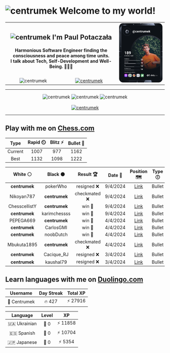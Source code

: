 <h1>
  <img
    src="https://emojis.slackmojis.com/emojis/images/1531849430/4246/blob-sunglasses.gif"
    width="30"
    alt="centrumek"
  />
  Welcome to my world!
</h1>

<table>
  <tbody>
    <tr>
      <td align="center" width="70%" colspan="2">
        <h2>
          <img
            src="https://raw.githubusercontent.com/MartinHeinz/MartinHeinz/master/wave.gif"
            width="30px"
            alt="centrumek"
          />
          I'm Paul Potaczała
        </h2>
        <h4>
          Harmonious Software Engineer finding the consciousness and peace among time units.
          <br/>
          I talk about Tech, Self-Development and Well-Being. 🌿🧘🚀
        </h4>
      </td>
      <td width="30%" rowspan="2">
        <a href="https://app.daily.dev/centrumek">
          <img
            src="./devcard.svg"
            alt="centrumek"
          />
        </a>
      </td>
    </tr>
    <tr align="center">
      <td>
        <img
          src="https://komarev.com/ghpvc/?username=centrumek&label=visitors&color=0e75b6&style=flat"
          alt="centrumek"
        >
      </td>
      <td>
        <a href="https://stackoverflow.com/users/14496012/centrumek">
          <img
            src="https://stackoverflow.com/users/flair/14496012.png?theme=dark"
            alt="centrumek"
          >
        </a>
      </td>
    </tr>
  </tbody>
</table>

---
<div align="center">
  <img 
    src="https://github-readme-stats.vercel.app/api?username=centrumek&show_icons=true&count_private=true&theme=dark&hide_border=true&hide=issues,contribs&bg_color=00000000"
    alt="centrumek"
  />
  <img
    src="https://github-readme-stats.vercel.app/api/top-langs/?username=centrumek&layout=compact&hide_border=true&theme=dark&bg_color=00000000&langs_count=6&exclude_repo=air-statistic-app"
    alt="centrumek"
  />
  <img 
    src="https://github-readme-streak-stats.herokuapp.com?user=centrumek&theme=dark&hide_border=true&background=FFFFFF00"
    alt="centrumek"
  />
  <br/>
  <br/>
  <a href="https://www.buymeacoffee.com/centrumek">
    <img
      src="https://cdn.buymeacoffee.com/buttons/v2/default-orange.png"
      height="50"
      width="210"
      alt="centrumek"
    />
  </a>
</div>

---

## Play with me on [Chess.com](https://www.chess.com/member/centrumek)

<div align="center">
<!--START_SECTION:chessStats-->
<!-- Automatically generated with https://github.com/Balastrong/chess-stats-action -->

| Type | Rapid ⏲️ | Blitz ⚡ | Bullet 🔫 |
|:---:|:---:|:---:|:---:|
| Current | 1007 | 977 | 1162 |
| Best | 1132 | 1098 | 1222 |

| White ⚪ | Black ⚫ | Result 🏆 | Date 📅 | Position 🗺️ | Type 🕕 |
|:---:|:---:|:---:|:---:|:---:|:---:|
| **centrumek** | pokerWho | resigned ❌ | 9/4/2024 | <a href="http://www.ee.unb.ca/cgi-bin/tervo/fen.pl?select=8/5K2/8/8/5k2/1n1qp3/8/8 w - -">Link</a> | Bullet |
| Nikoyan787 | **centrumek** | checkmated ❌ | 9/4/2024 | <a href="http://www.ee.unb.ca/cgi-bin/tervo/fen.pl?select=r6k/ppp4p/2n1RB2/2q5/6Q1/7P/PPP2PP1/R5K1 b - -">Link</a> | Bullet |
| ChesscellistY | **centrumek** | win 🥇 | 9/4/2024 | <a href="http://www.ee.unb.ca/cgi-bin/tervo/fen.pl?select=8/2q3r1/8/7p/5kP1/5P1P/5K2/8 w - -">Link</a> | Bullet |
| **centrumek** | karimchessss | win 🥇 | 9/4/2024 | <a href="http://www.ee.unb.ca/cgi-bin/tervo/fen.pl?select=r2R3Q/7k/b5p1/5p1p/5P2/1P2P1P1/PP5P/2KR4 b - -">Link</a> | Bullet |
| PEPEGA669 | **centrumek** | win 🥇 | 4/4/2024 | <a href="http://www.ee.unb.ca/cgi-bin/tervo/fen.pl?select=8/6pp/6k1/4p3/8/PKN5/7q/8 w - -">Link</a> | Bullet |
| **centrumek** | CarlosGMI | win 🥇 | 4/4/2024 | <a href="http://www.ee.unb.ca/cgi-bin/tervo/fen.pl?select=8/p7/1p6/2p3k1/P4p2/1P1K2p1/7p/8 b - -">Link</a> | Bullet |
| **centrumek** | noobDutch | win 🥇 | 4/4/2024 | <a href="http://www.ee.unb.ca/cgi-bin/tervo/fen.pl?select=7k/1p3p2/2p3Q1/3p2Pp/2nP1P1P/5P1q/5K2/8 b - -">Link</a> | Bullet |
| Mbukuta1895 | **centrumek** | checkmated ❌ | 4/4/2024 | <a href="http://www.ee.unb.ca/cgi-bin/tervo/fen.pl?select=r1k1r3/2Q2ppp/2p2n2/1p1b4/p4B2/5P2/2P3PK/3RR3 b - -">Link</a> | Bullet |
| **centrumek** | Cacique_RJ | resigned ❌ | 3/4/2024 | <a href="http://www.ee.unb.ca/cgi-bin/tervo/fen.pl?select=4r1k1/pp3ppp/1bp2n2/3p4/1P1P4/P1NP2Pq/1B1K1P1P/7R w - -">Link</a> | Bullet |
| **centrumek** | kaushal79 | resigned ❌ | 3/4/2024 | <a href="http://www.ee.unb.ca/cgi-bin/tervo/fen.pl?select=8/2p3pp/p4p2/7P/kp6/8/2K5/8 w - -">Link</a> | Bullet |

<!--END_SECTION:chessStats-->
</div>

## Learn languages with me on [Duolingo.com](https://www.duolingo.com/profile/Centrumek)

<div align="center">
<!--START_SECTION:duolingoStats-->
<!-- Automatically generated with https://github.com/centrumek/duolingo-readme-stats-->

| Username | Day Streak | Total XP |
|:---:|:---:|:---:|
| 👤 Centrumek | 🔥 427 | ⚡ 27916 |

| Language | Level | XP |
|:---:|:---:|:---:|
| 🇺🇦 Ukrainian | 👑 0 | ⚡ 11858 |
| 🇪🇸 Spanish | 👑 0 | ⚡ 10704 |
| 🇯🇵 Japanese | 👑 0 | ⚡ 5354 |

<!--END_SECTION:duolingoStats-->
</div>
<!--
**centrumek/centrumek** is a ✨ _special_ ✨ repository because its `README.md` (this file) appears on your GitHub profile.

Here are some ideas to get you started:

- 🔭 I’m currently working on ...
- 🌱 I’m currently learning ...
- 👯 I’m looking to collaborate on ...
- 🤔 I’m looking for help with ...
- 💬 Ask me about ...
- 📫 How to reach me: ...
- 😄 Pronouns: ...
- ⚡ Fun fact: ...
-->
